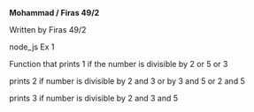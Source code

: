 **Mohammad / Firas 49/2**

Written by Firas 49/2

node_js
Ex 1

Function that prints 1 if the number is divisible by 2 or 5 or 3


prints 2 if number is divisible by 2 and 3 or by 3 and 5 or 2 and 5


prints 3 if number is divisible by 2 and 3 and 5
